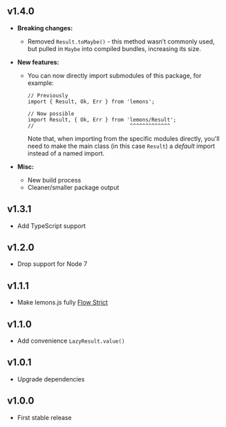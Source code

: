 v1.4.0
------
* **Breaking changes:**

  - Removed `Result.toMaybe()` - this method wasn’t commonly used, but pulled
    in `Maybe` into compiled bundles, increasing its size.

* **New features:**

  - You can now directly import submodules of this package, for example:
    
        // Previously
        import { Result, Ok, Err } from 'lemons';

        // Now possible
        import Result, { Ok, Err } from 'lemons/Result';
        //                               ^^^^^^^^^^^^^
    
    Note that, when importing from the specific modules directly, you'll need to
    make the main class (in this case `Result`) a _default_ import instead of
    a named import.

* **Misc:**

  - New build process
  - Cleaner/smaller package output


v1.3.1
------
- Add TypeScript support


v1.2.0
------
- Drop support for Node 7


v1.1.1
------
- Make lemons.js fully [Flow Strict](https://flow.org/en/docs/strict/)


v1.1.0
------
- Add convenience `LazyResult.value()`


v1.0.1
------
- Upgrade dependencies


v1.0.0
------
- First stable release

